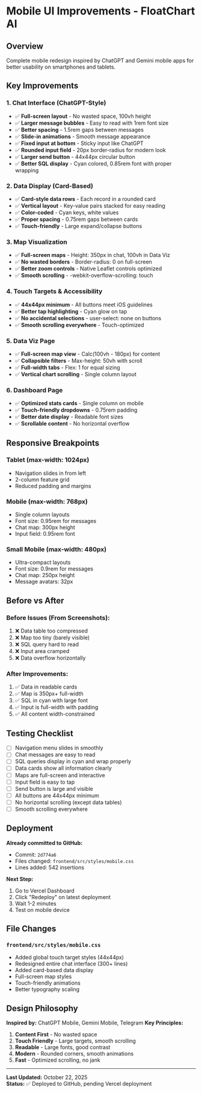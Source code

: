 # Mobile UI Improvements - FloatChart AI

## Overview
Complete mobile redesign inspired by ChatGPT and Gemini mobile apps for better usability on smartphones and tablets.

## Key Improvements

### 1. **Chat Interface (ChatGPT-Style)**
- ✅ **Full-screen layout** - No wasted space, 100vh height
- ✅ **Larger message bubbles** - Easy to read with 1rem font size
- ✅ **Better spacing** - 1.5rem gaps between messages
- ✅ **Slide-in animations** - Smooth message appearance
- ✅ **Fixed input at bottom** - Sticky input like ChatGPT
- ✅ **Rounded input field** - 20px border-radius for modern look
- ✅ **Larger send button** - 44x44px circular button
- ✅ **Better SQL display** - Cyan colored, 0.85rem font with proper wrapping

### 2. **Data Display (Card-Based)**
- ✅ **Card-style data rows** - Each record in a rounded card
- ✅ **Vertical layout** - Key-value pairs stacked for easy reading
- ✅ **Color-coded** - Cyan keys, white values
- ✅ **Proper spacing** - 0.75rem gaps between cards
- ✅ **Touch-friendly** - Large expand/collapse buttons

### 3. **Map Visualization**
- ✅ **Full-screen maps** - Height: 350px in chat, 100vh in Data Viz
- ✅ **No wasted borders** - Border-radius: 0 on full-screen
- ✅ **Better zoom controls** - Native Leaflet controls optimized
- ✅ **Smooth scrolling** - -webkit-overflow-scrolling: touch

### 4. **Touch Targets & Accessibility**
- ✅ **44x44px minimum** - All buttons meet iOS guidelines
- ✅ **Better tap highlighting** - Cyan glow on tap
- ✅ **No accidental selections** - user-select: none on buttons
- ✅ **Smooth scrolling everywhere** - Touch-optimized

### 5. **Data Viz Page**
- ✅ **Full-screen map view** - Calc(100vh - 180px) for content
- ✅ **Collapsible filters** - Max-height: 50vh with scroll
- ✅ **Full-width tabs** - Flex: 1 for equal sizing
- ✅ **Vertical chart scrolling** - Single column layout

### 6. **Dashboard Page**
- ✅ **Optimized stats cards** - Single column on mobile
- ✅ **Touch-friendly dropdowns** - 0.75rem padding
- ✅ **Better date display** - Readable font sizes
- ✅ **Scrollable content** - No horizontal overflow

## Responsive Breakpoints

### Tablet (max-width: 1024px)
- Navigation slides in from left
- 2-column feature grid
- Reduced padding and margins

### Mobile (max-width: 768px)
- Single column layouts
- Font size: 0.95rem for messages
- Chat map: 300px height
- Input field: 0.95rem font

### Small Mobile (max-width: 480px)
- Ultra-compact layouts
- Font size: 0.9rem for messages
- Chat map: 250px height
- Message avatars: 32px

## Before vs After

### Before Issues (From Screenshots):
1. ❌ Data table too compressed
2. ❌ Map too tiny (barely visible)
3. ❌ SQL query hard to read
4. ❌ Input area cramped
5. ❌ Data overflow horizontally

### After Improvements:
1. ✅ Data in readable cards
2. ✅ Map is 350px+ full-width
3. ✅ SQL in cyan with large font
4. ✅ Input is full-width with padding
5. ✅ All content width-constrained

## Testing Checklist

- [ ] Navigation menu slides in smoothly
- [ ] Chat messages are easy to read
- [ ] SQL queries display in cyan and wrap properly
- [ ] Data cards show all information clearly
- [ ] Maps are full-screen and interactive
- [ ] Input field is easy to tap
- [ ] Send button is large and visible
- [ ] All buttons are 44x44px minimum
- [ ] No horizontal scrolling (except data tables)
- [ ] Smooth scrolling everywhere

## Deployment

**Already committed to GitHub:**
- Commit: `2d774a6`
- Files changed: `frontend/src/styles/mobile.css`
- Lines added: 542 insertions

**Next Step:**
1. Go to Vercel Dashboard
2. Click "Redeploy" on latest deployment
3. Wait 1-2 minutes
4. Test on mobile device

## File Changes

### `frontend/src/styles/mobile.css`
- Added global touch target styles (44x44px)
- Redesigned entire chat interface (300+ lines)
- Added card-based data display
- Full-screen map styles
- Touch-friendly animations
- Better typography scaling

## Design Philosophy

**Inspired by:** ChatGPT Mobile, Gemini Mobile, Telegram
**Key Principles:**
1. **Content First** - No wasted space
2. **Touch Friendly** - Large targets, smooth scrolling
3. **Readable** - Large fonts, good contrast
4. **Modern** - Rounded corners, smooth animations
5. **Fast** - Optimized scrolling, no jank

---

**Last Updated:** October 22, 2025  
**Status:** ✅ Deployed to GitHub, pending Vercel deployment
